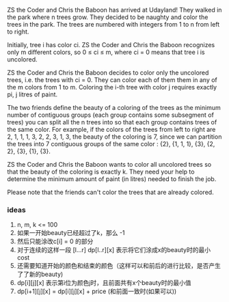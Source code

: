 ZS the Coder and Chris the Baboon has arrived at Udayland! They walked in the park where n trees grow. They decided to
be naughty and color the trees in the park. The trees are numbered with integers from 1 to n from left to right.

Initially, tree i has color ci. ZS the Coder and Chris the Baboon recognizes only m different colors, so 0 ≤ ci ≤ m,
where ci = 0 means that tree i is uncolored.

ZS the Coder and Chris the Baboon decides to color only the uncolored trees, i.e. the trees with ci = 0. They can color
each of them them in any of the m colors from 1 to m. Coloring the i-th tree with color j requires exactly pi, j litres
of paint.

The two friends define the beauty of a coloring of the trees as the minimum number of contiguous groups (each group
contains some subsegment of trees) you can split all the n trees into so that each group contains trees of the same
color. For example, if the colors of the trees from left to right are 2, 1, 1, 1, 3, 2, 2, 3, 1, 3, the beauty of the
coloring is 7, since we can partition the trees into 7 contiguous groups of the same color : {2}, {1, 1, 1}, {3}, {2,
2}, {3}, {1}, {3}.

ZS the Coder and Chris the Baboon wants to color all uncolored trees so that the beauty of the coloring is exactly k.
They need your help to determine the minimum amount of paint (in litres) needed to finish the job.

Please note that the friends can't color the trees that are already colored.

### ideas

1. n, m, k <= 100
2. 如果一开始beauty已经超过了k，那么 -1
3. 然后只能涂改c[i] = 0 的部分
4. 对于连续的这样一段 [l...r] dp[l..r][x] 表示将它们涂成x的beauty时的最小cost
5. 还需要知道开始的颜色和结束的颜色（这样可以和前后的进行比较，是否产生了了新的beauty)
6. dp[i][j][x] 表示第i位为颜色j时，且前面共有x个beauty时的最小值
7. dp[i+1][j][x] = dp[i][j][x] + price (和前面一致时(如果可以))